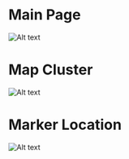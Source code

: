 # Main Page #

![Alt text](/d2d-vehicle-simulator/demo_screenshots/landing_page.jpg?raw=true "Main Page")

# Map Cluster #

![Alt text](/d2d-vehicle-simulator/demo_screenshots/cluster_map.jpg?raw=true "Cluster Map")

# Marker Location #

![Alt text](/d2d-vehicle-simulator/demo_screenshots/marker_location.jpg?raw=true "Marker Location")
